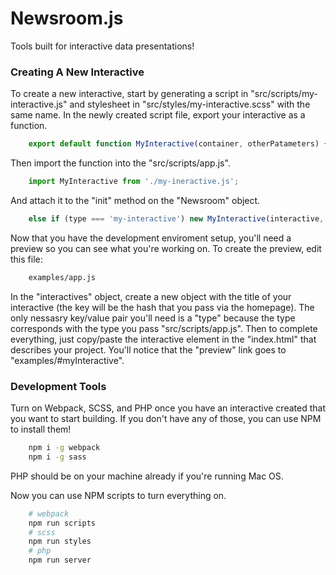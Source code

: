 # Newsroom.js

Tools built for interactive data presentations!

### Creating A New Interactive

To create a new interactive, start by generating a script in "src/scripts/my-interactive.js" and stylesheet in "src/styles/my-interactive.scss" with the same name. In the newly created script file, export your interactive as a function.

```js
    export default function MyInteractive(container, otherPatameters) {}
```

Then import the function into the "src/scripts/app.js". 

```js
    import MyInteractive from './my-ineractive.js';
```

And attach it to the "init" method on the "Newsroom" object.

```js
    else if (type === 'my-interactive') new MyInteractive(interactive, Newsroom.parameter(interactive, 'example'));
```

Now that you have the development enviroment setup, you'll need a preview so you can see what you're working on. To create the preview, edit this file: 

```sh
    examples/app.js
```

In the "interactives" object, create a new object with the title of your interactive (the key will be the hash that you pass via the homepage). The only nessasry key/value pair you'll need is a "type" because the type corresponds with the type you pass "src/scripts/app.js". Then to complete everything, just copy/paste the interactive element in the "index.html" that describes your project. You'll notice that the "preview" link goes to "examples/#myInteractive".

### Development Tools 

Turn on Webpack, SCSS, and PHP once you have an interactive created that you want to start building. If you don't have any of those, you can use NPM to install them! 

```sh
    npm i -g webpack
    npm i -g sass
```

PHP should be on your machine already if you're running Mac OS.

Now you can use NPM scripts to turn everything on. 

```sh
    # webpack 
    npm run scripts
    # scss
    npm run styles
    # php
    npm run server
```

